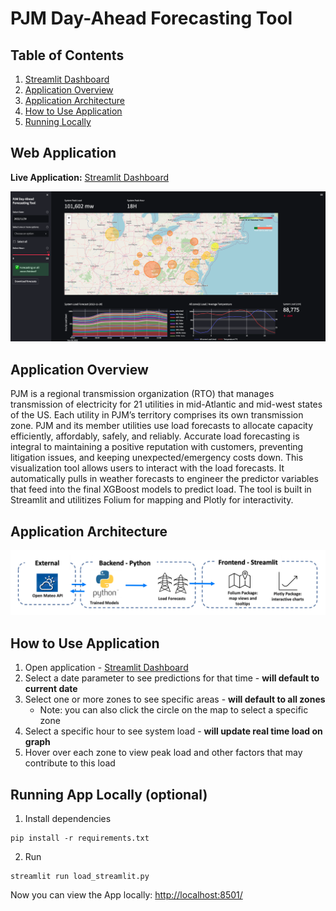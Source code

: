 # PJM Day-Ahead Forecasting Tool

## Table of Contents
1. [Streamlit Dashboard](https://qhu75-dva-project-load-streamlit-qhu-vk0cvd.streamlit.app/)
2. [Application Overview](#overview)
3. [Application Architecture](#architecture)
4. [How to Use Application](#usage)
5. [Running Locally](#local)

## Web Application
**Live Application:** [Streamlit Dashboard](https://qhu75-dva-project-load-streamlit-qhu-vk0cvd.streamlit.app/)

![plot](images/Dash-Overview.png)

<a name="overview"></a>
## Application Overview
PJM is a regional transmission organization (RTO) that manages transmission of electricity for 21 utilities in mid-Atlantic and mid-west states of the US. Each utility in PJM’s territory comprises its own transmission zone. PJM and its member utilities use load forecasts to allocate capacity efficiently, affordably, safely, and reliably. Accurate load forecasting is integral to maintaining a positive reputation with customers, preventing litigation issues, and keeping unexpected/emergency costs down. This visualization tool allows users to interact with the load forecasts. It automatically pulls in weather forecasts to engineer the predictor variables that feed into the final XGBoost models to predict load. The tool is built in Streamlit and utilitizes Folium for mapping and Plotly for interactivity. 

<a name="architecture"></a>
## Application Architecture
![plot](images/App-Architecture.png)

<a name="usage"></a>
## How to Use Application
1. Open application - [Streamlit Dashboard](https://qhu75-dva-project-load-streamlit-qhu-vk0cvd.streamlit.app/)
2. Select a date parameter to see predictions for that time - **will default to current date**
3. Select one or more zones to see specific areas - **will default to all zones**
    - Note: you can also click the circle on the map to select a specific zone
4. Select a specific hour to see system load - **will update real time load on graph**
5. Hover over each zone to view peak load and other factors that may contribute to this load



<a name="local"></a>
## Running App Locally (optional)
1. Install dependencies
```
pip install -r requirements.txt
```
2. Run
```
streamlit run load_streamlit.py
```
Now you can view the App locally: <http://localhost:8501/>

